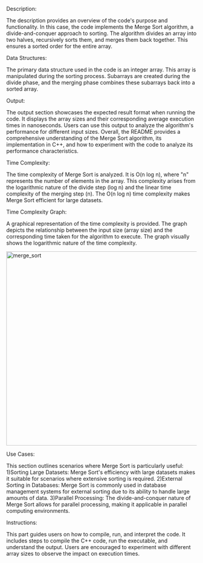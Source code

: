Description:

The description provides an overview of the code's purpose and functionality. In this case, the code implements the Merge Sort algorithm, a divide-and-conquer approach to sorting. The algorithm divides an array into two halves, recursively sorts them, and merges them back together. This ensures a sorted order for the entire array.

Data Structures:

The primary data structure used in the code is an integer array. This array is manipulated during the sorting process. Subarrays are created during the divide phase, and the merging phase combines these subarrays back into a sorted array.

Output:

The output section showcases the expected result format when running the code. It displays the array sizes and their corresponding average execution times in nanoseconds. Users can use this output to analyze the algorithm's performance for different input sizes.
Overall, the README provides a comprehensive understanding of the Merge Sort algorithm, its implementation in C++, and how to experiment with the code to analyze its performance characteristics.

Time Complexity:

The time complexity of Merge Sort is analyzed. It is O(n log n), where "n" represents the number of elements in the array. This complexity arises from the logarithmic nature of the divide step (log n) and the linear time complexity of the merging step (n). The O(n log n) time complexity makes Merge Sort efficient for large datasets.

Time Complexity Graph:

A graphical representation of the time complexity is provided. The graph depicts the relationship between the input size (array size) and the corresponding time taken for the algorithm to execute. The graph visually shows the logarithmic nature of the time complexity.

<img width="513" alt="merge_sort" src="https://github.com/NAGPALADITI14/Algorithms_and_their_complexities/assets/138228231/793ed1fd-9594-4688-a78b-f2081f554ae7">


Use Cases:

This section outlines scenarios where Merge Sort is particularly useful:
  1)Sorting Large Datasets: Merge Sort's efficiency with large datasets makes it suitable for scenarios where extensive          sorting is required.
  2)External Sorting in Databases: Merge Sort is commonly used in database management systems for external sorting due to        its ability to handle large amounts of data.
  3)Parallel Processing: The divide-and-conquer nature of Merge Sort allows for parallel processing, making it applicable in     parallel computing environments.

Instructions:

This part guides users on how to compile, run, and interpret the code. It includes steps to compile the C++ code, run the executable, and understand the output. Users are encouraged to experiment with different array sizes to observe the impact on execution times.

